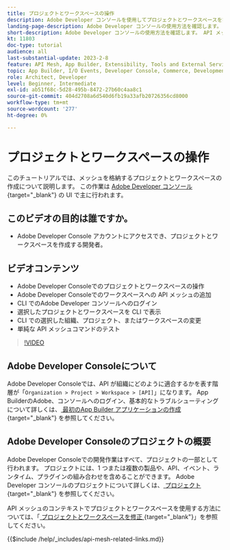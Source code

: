 ```yaml
---
title: プロジェクトとワークスペースの操作
description: Adobe Developer コンソールを使用してプロジェクトとワークスペースを操作する方法について説明します。
landing-page-description: Adobe Developer コンソールの使用方法を確認します。 API メッシュで使用するプロジェクトとワークスペースについて説明します。
short-description: Adobe Developer コンソールの使用方法を確認します。 API メッシュで使用するプロジェクトとワークスペースについて説明します。
kt: 11803
doc-type: tutorial
audience: all
last-substantial-update: 2023-2-8
feature: API Mesh, App Builder, Extensibility, Tools and External Services, Backend Development
topic: App Builder, I/O Events, Developer Console, Commerce, Development, Integrations
role: Architect, Developer
level: Beginner, Intermediate
exl-id: ab51f68c-5d28-495b-8472-27b60c4aa8c1
source-git-commit: 404d2708a6d540d6fb19a33afb20726356cd8000
workflow-type: tm+mt
source-wordcount: '277'
ht-degree: 0%

---
```


# プロジェクトとワークスペースの操作

このチュートリアルでは、メッシュを格納するプロジェクトとワークスペースの作成について説明します。 この作業は [Adobe Developer コンソール ](https://developer.adobe.com/console){target="_blank"} の UI で主に行われます。

## このビデオの目的は誰ですか。

* Adobe Developer Console アカウントにアクセスでき、プロジェクトとワークスペースを作成する開発者。

## ビデオコンテンツ

* Adobe Developer Consoleでのプロジェクトとワークスペースの操作
* Adobe Developer Consoleでのワークスペースへの API メッシュの追加
* CLI でのAdobe Developer コンソールへのログイン
* 選択したプロジェクトとワークスペースを CLI で表示
* CLI での選択した組織、プロジェクト、またはワークスペースの変更
* 単純な API メッシュコマンドのテスト

>[!VIDEO](https://video.tv.adobe.com/v/3419740?quality=12&learn=on&captions=jpn)

## Adobe Developer Consoleについて

Adobe Developer Consoleでは、API が組織にどのように適合するかを表す階層が「`Organization > Project > Workspace > [API]`」になります。 App BuilderのAdobe、コンソールへのログイン、基本的なトラブルシューティングについて詳しくは、[ 最初のApp Builder アプリケーションの作成 ](https://developer.adobe.com/app-builder/docs/getting_started/first_app/){target="_blank"} を参照してください。

## Adobe Developer Consoleのプロジェクトの概要

Adobe Developer Consoleでの開発作業はすべて、プロジェクトの一部として行われます。 プロジェクトには、1 つまたは複数の製品や、API、イベント、ランタイム、プラグインの組み合わせを含めることができます。 Adobe Developer コンソールのプロジェクトについて詳しくは、[ プロジェクト ](https://developer.adobe.com/developer-console/docs/guides/projects/){target="_blank"} を参照してください。

API メッシュのコンテキストでプロジェクトとワークスペースを使用する方法については、「[ プロジェクトとワークスペースを修正 ](https://developer.adobe.com/graphql-mesh-gateway/gateway/create-mesh/#modify-projects-and-workspaces){target="_blank"}」を参照してください。

{{$include /help/_includes/api-mesh-related-links.md}}
